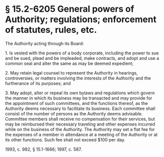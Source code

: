 # § 15.2-6205 General powers of Authority; regulations; enforcement of statutes, rules, etc.

<p>The Authority acting through its Board:</p><p>1. Is vested with the powers of a body corporate, including the power to sue and be sued, plead and be impleaded, make contracts, and adopt and use a common seal and alter the same as may be deemed expedient;</p><p>2. May retain legal counsel to represent the Authority in hearings, controversies, or matters involving the interests of the Authority and the furtherance of its purposes; and</p><p>3. May adopt, alter or repeal its own bylaws and regulations which govern the manner in which its business may be transacted and may provide for the appointment of such committees, and the functions thereof, as the Authority deems necessary to facilitate its business. Each committee shall consist of the number of persons as the Authority deems advisable. Committee members shall receive no compensation for their services, but may be reimbursed their necessary traveling and other expenses incurred while on the business of the Authority. The Authority may set a flat fee for the expenses of a member in attendance at a meeting of the Authority or at its other functions. Such fee shall not exceed $100 per day.</p><p>1993, c. 982, § 15.1-1666; 1997, c. 587.</p>